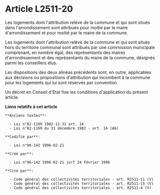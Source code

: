 # Article L2511-20

Les logements dont l'attribution relève de la commune et qui sont situés dans l'arrondissement sont attribués pour moitié par
le maire d'arrondissement et pour moitié par le maire de la commune.

Les logements dont l'attribution relève de la commune et qui sont situés hors du territoire communal sont attribués par une
commission municipale comprenant, en nombre égal, des représentants des maires d'arrondissement et des représentants du maire
de la commune, désignés parmi les conseillers élus.

Les dispositions des deux alinéas précédents sont, en outre, applicables aux décisions ou propositions d'attribution qui
incombent à la commune pour les logements qui lui sont réservés par convention.

Un décret en Conseil d'Etat fixe les conditions d'application du présent article.

**Liens relatifs à cet article**

	**Anciens textes**:

	  - Loi n°82-1169 1982-12-31 art. 14
	  - Loi n°82-1169 du 31 décembre 1982 - art. 14 (Ab)

	**Codifié par**:

	  - Loi n°96-142 1996-02-21

	**Créé par**:

	  - Loi n°96-142 1996-02-21 jorf 24 février 1996

	**Cité par**:

	  - Code général des collectivités territoriales - art. R2511-11 (V)
	  - Code général des collectivités territoriales - art. R2511-15 (V)
	  - Code général des collectivités territoriales - art. R2511-4 (V)

